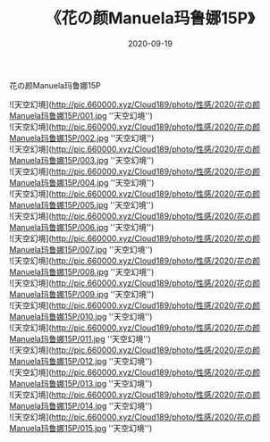 ﻿---
layout: post
title:  《花の颜Manuela玛鲁娜15P》
date:   2020-09-19
img: http://pic.660000.xyz/Cloud189/photo/性感/2020/花の颜Manuela玛鲁娜15P/000.jpg
categories: [美女, 性感, 泳衣]
---

花の颜Manuela玛鲁娜15P



![天空幻境](http://pic.660000.xyz/Cloud189/photo/性感/2020/花の颜Manuela玛鲁娜15P/001.jpg ''天空幻境'') <br>
![天空幻境](http://pic.660000.xyz/Cloud189/photo/性感/2020/花の颜Manuela玛鲁娜15P/002.jpg ''天空幻境'') <br>
![天空幻境](http://pic.660000.xyz/Cloud189/photo/性感/2020/花の颜Manuela玛鲁娜15P/003.jpg ''天空幻境'') <br>
![天空幻境](http://pic.660000.xyz/Cloud189/photo/性感/2020/花の颜Manuela玛鲁娜15P/004.jpg ''天空幻境'') <br>
![天空幻境](http://pic.660000.xyz/Cloud189/photo/性感/2020/花の颜Manuela玛鲁娜15P/005.jpg ''天空幻境'') <br>
![天空幻境](http://pic.660000.xyz/Cloud189/photo/性感/2020/花の颜Manuela玛鲁娜15P/006.jpg ''天空幻境'') <br>
![天空幻境](http://pic.660000.xyz/Cloud189/photo/性感/2020/花の颜Manuela玛鲁娜15P/007.jpg ''天空幻境'') <br>
![天空幻境](http://pic.660000.xyz/Cloud189/photo/性感/2020/花の颜Manuela玛鲁娜15P/008.jpg ''天空幻境'') <br>
![天空幻境](http://pic.660000.xyz/Cloud189/photo/性感/2020/花の颜Manuela玛鲁娜15P/009.jpg ''天空幻境'') <br>
![天空幻境](http://pic.660000.xyz/Cloud189/photo/性感/2020/花の颜Manuela玛鲁娜15P/010.jpg ''天空幻境'') <br>
![天空幻境](http://pic.660000.xyz/Cloud189/photo/性感/2020/花の颜Manuela玛鲁娜15P/011.jpg ''天空幻境'') <br>
![天空幻境](http://pic.660000.xyz/Cloud189/photo/性感/2020/花の颜Manuela玛鲁娜15P/012.jpg ''天空幻境'') <br>
![天空幻境](http://pic.660000.xyz/Cloud189/photo/性感/2020/花の颜Manuela玛鲁娜15P/013.jpg ''天空幻境'') <br>
![天空幻境](http://pic.660000.xyz/Cloud189/photo/性感/2020/花の颜Manuela玛鲁娜15P/014.jpg ''天空幻境'') <br>
![天空幻境](http://pic.660000.xyz/Cloud189/photo/性感/2020/花の颜Manuela玛鲁娜15P/015.jpg ''天空幻境'') <br>